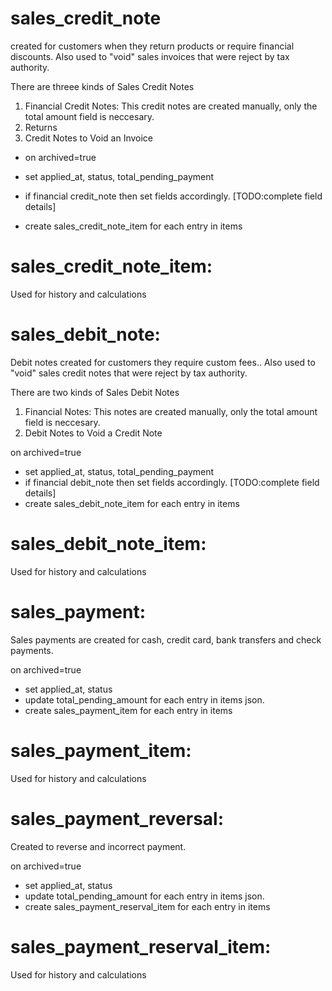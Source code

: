 # sales_credit_note

created for customers when they return products or require financial discounts. Also used to "void" sales invoices that were reject by tax authority.

There are threee kinds of Sales Credit Notes

1. Financial Credit Notes: This credit notes are created manually, only the total amount field is neccesary.
2. Returns
3. Credit Notes to Void an Invoice

- on archived=true

- set applied_at, status, total_pending_payment
- if financial credit_note then set fields accordingly. [TODO:complete field details]
- create sales_credit_note_item for each entry in items

# sales_credit_note_item:

Used for history and calculations

# sales_debit_note:

Debit notes created for customers they require custom fees.. Also used to "void" sales credit notes that were reject by tax authority.

There are two kinds of Sales Debit Notes

1. Financial Notes: This notes are created manually, only the total amount field is neccesary.
2. Debit Notes to Void a Credit Note

on archived=true

- set applied_at, status, total_pending_payment
- if financial debit_note then set fields accordingly. [TODO:complete field details]
- create sales_debit_note_item for each entry in items

# sales_debit_note_item:

Used for history and calculations

# sales_payment:

Sales payments are created for cash, credit card, bank transfers and check payments.

on archived=true

- set applied_at, status
- update total_pending_amount for each entry in items json.
- create sales_payment_item for each entry in items

# sales_payment_item:

Used for history and calculations

# sales_payment_reversal:

Created to reverse and incorrect payment.

on archived=true

- set applied_at, status
- update total_pending_amount for each entry in items json.
- create sales_payment_reserval_item for each entry in items

# sales_payment_reserval_item:

Used for history and calculations
